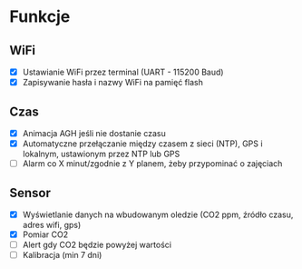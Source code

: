 # Funkcje
## WiFi
- [x] Ustawianie WiFi przez terminal (UART - 115200 Baud)
- [x] Zapisywanie hasła i nazwy WiFi na pamięć flash
## Czas
- [x] Animacja AGH jeśli nie dostanie czasu
- [x] Automatyczne przełączanie między czasem z sieci (NTP), GPS i lokalnym, ustawionym przez NTP lub GPS
- [ ] Alarm co X minut/zgodnie z Y planem, żeby przypominać o zajęciach
## Sensor
- [x] Wyświetlanie danych na wbudowanym oledzie (CO2 ppm, źródło czasu, adres wifi, gps)
- [x] Pomiar CO2
- [ ] Alert gdy CO2 będzie powyżej wartości
- [ ] Kalibracja (min 7 dni)
